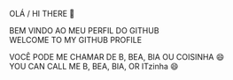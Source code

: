 OLÁ / HI THERE 👋

BEM VINDO AO MEU PERFIL DO GITHUB<br>
WELCOME TO MY GITHUB PROFILE

VOCÊ PODE ME CHAMAR DE B, BEA, BIA OU COISINHA 😄 <br>
YOU CAN CALL ME B, BEA, BIA, OR ITzinha 😄



























<!--
**BeaCavalheiro/BeaCavalheiro** is a ✨ _special_ ✨ repository because its `README.md` (this file) appears on your GitHub profile.

Here are some ideas to get you started:

- 🔭 I’m currently working on ...
- 🌱 I’m currently learning ...
- 👯 I’m looking to collaborate on ...
- 🤔 I’m looking for help with ...
- 💬 Ask me about ...
- 📫 How to reach me: ...
- 😄 Pronouns: ...
- ⚡ Fun fact: ...
-->
